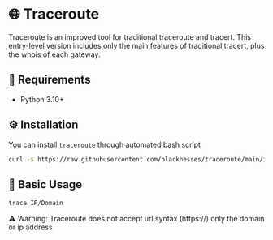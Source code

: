 # 🌐 Traceroute



Traceroute is an improved tool for traditional traceroute and tracert. This entry-level version includes only the main features of traditional tracert, plus the whois of each gateway.

## 🚨 Requirements

* Python 3.10+

## ⚙️ Installation

You can install `traceroute` through automated bash script

```sh
curl -s https://raw.githubusercontent.com/blacknesses/traceroute/main/install.sh | bash
```

## 📖 Basic Usage

```sh
trace IP/Domain
```

⚠️ Warning: Traceroute does not accept url syntax (https://) only the domain or ip address
